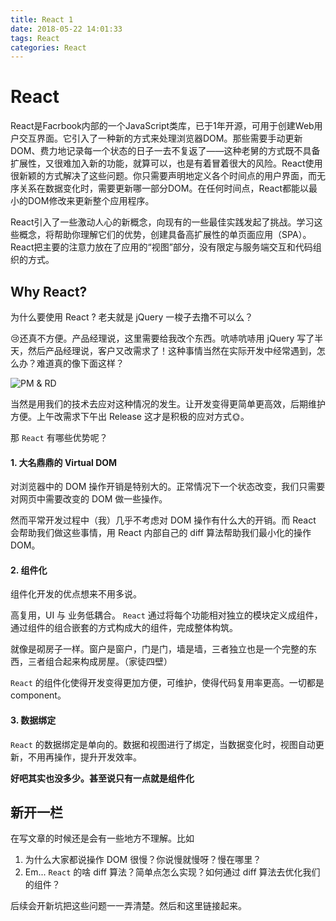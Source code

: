 ```yaml
---
title: React 1
date: 2018-05-22 14:01:33
tags: React
categories: React
---
```

# React

React是Facrbook内部的一个JavaScript类库，已于1年开源，可用于创建Web用户交互界面。它引入了一种新的方式来处理浏览器DOM。那些需要手动更新DOM、费力地记录每一个状态的日子一去不复返了——这种老舅的方式既不具备扩展性，又很难加入新的功能，就算可以，也是有着冒着很大的风险。React使用很新颖的方式解决了这些问题。你只需要声明地定义各个时间点的用户界面，而无序关系在数据变化时，需要更新哪一部分DOM。在任何时间点，React都能以最小的DOM修改来更新整个应用程序。

React引入了一些激动人心的新概念，向现有的一些最佳实践发起了挑战。学习这些概念，将帮助你理解它们的优势，创建具备高扩展性的单页面应用（SPA）。React把主要的注意力放在了应用的“视图”部分，没有限定与服务端交互和代码组织的方式。

## Why React?

为什么要使用 React ? 老夫就是 jQuery 一梭子去撸不可以么？

😢还真不方便。产品经理说，这里需要给我改个东西。吭哧吭哧用 jQuery 写了半天，然后产品经理说，客户又改需求了！这种事情当然在实际开发中经常遇到，怎么办？难道真的像下面这样？

![PM & RD](pm&rd.png)

当然是用我们的技术去应对这种情况的发生。让开发变得更简单更高效，后期维护方便。上午改需求下午出 Release 这才是积极的应对方式🌞。

那 `React` 有哪些优势呢？

#### 1. 大名鼎鼎的 Virtual DOM

对浏览器中的 DOM 操作开销是特别大的。正常情况下一个状态改变，我们只需要对网页中需要改变的 DOM 做一些操作。

然而平常开发过程中（我）几乎不考虑对 DOM 操作有什么大的开销。而 React 会帮助我们做这些事情，用 React 内部自己的 diff 算法帮助我们最小化的操作 DOM。

#### 2. 组件化

组件化开发的优点想来不用多说。

高复用，UI 与 业务低耦合。 `React` 通过将每个功能相对独立的模块定义成组件，通过组件的组合嵌套的方式构成大的组件，完成整体构筑。

就像是砌房子一样。窗户是窗户，门是门，墙是墙，三者独立也是一个完整的东西，三者组合起来构成房屋。（家徒四壁）

`React` 的组件化使得开发变得更加方便，可维护，使得代码复用率更高。一切都是 component。

#### 3. 数据绑定

`React` 的数据绑定是单向的。数据和视图进行了绑定，当数据变化时，视图自动更新，不用再操作，提升开发效率。

**好吧其实也没多少。甚至说只有一点就是组件化**


## 新开一栏

在写文章的时候还是会有一些地方不理解。比如

1. 为什么大家都说操作 DOM 很慢？你说慢就慢呀？慢在哪里？
2. Em... `React` 的啥 diff 算法？简单点怎么实现？如何通过 diff 算法去优化我们的组件？

后续会开新坑把这些问题一一弄清楚。然后和这里链接起来。
